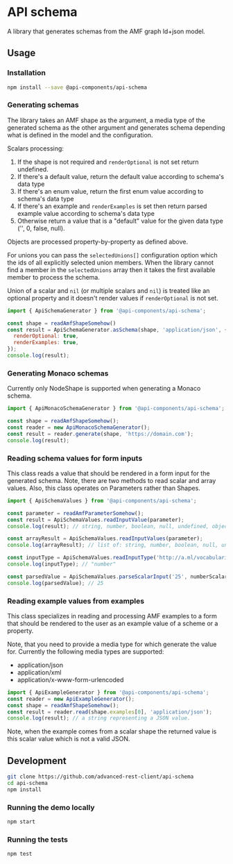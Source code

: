 # API schema

A library that generates schemas from the AMF graph ld+json model.

## Usage

### Installation

```sh
npm install --save @api-components/api-schema
```

### Generating schemas

The library takes an AMF shape as the argument, a media type of the generated schema as the other argument and generates schema depending what is defined in the model and the configuration.

Scalars processing:

1. If the shape is not required and `renderOptional` is not set return undefined.
1. If there's a default value, return the default value according to schema's data type
1. If there's an enum value, return the first enum value according to schema's data type
1. If there's an example and `renderExamples` is set then return parsed example value according to schema's data type
1. Otherwise return a value that is a "default" value for the given data type ('', 0, false, null).

Objects are processed property-by-property as defined above.

For unions you can pass the `selectedUnions[]` configuration option which the ids of all explicitly selected union members. When the library cannot find a member in the `selectedUnions` array then it takes the first available member to process the schema.

Union of a scalar and `nil` (or multiple scalars and `nil`) is treated like an optional property and it doesn't render values if `renderOptional` is not set.

```javascript
import { ApiSchemaGenerator } from '@api-components/api-schema';

const shape = readAmfShapeSomehow()
const result = ApiSchemaGenerator.asSchema(shape, 'application/json', {
  renderOptional: true,
  renderExamples: true,
});
console.log(result);
```

### Generating Monaco schemas

Currently only NodeShape is supported when generating a Monaco schema.

```javascript
import { ApiMonacoSchemaGenerator } from '@api-components/api-schema';

const shape = readAmfShapeSomehow();
const reader = new ApiMonacoSchemaGenerator();
const result = reader.generate(shape, 'https://domain.com');
console.log(result);
```

### Reading schema values for form inputs

This class reads a value that should be rendered in a form input for the generated schema.
Note, there are two methods to read scalar and array values.
Also, this class operates on Parameters rather than Shapes.

```javascript
import { ApiSchemaValues } from '@api-components/api-schema';

const parameter = readAmfParameterSomehow();
const result = ApiSchemaValues.readInputValue(parameter);
console.log(result); // string, number, boolean, null, undefined, object, array

const arrayResult = ApiSchemaValues.readInputValues(parameter);
console.log(arrayResult); // list of: string, number, boolean, null, undefined, object, array

const inputType = ApiSchemaValues.readInputType('http://a.ml/vocabularies/shapes#number');
console.log(inputType); // "number"

const parsedValue = ApiSchemaValues.parseScalarInput('25', numberScalarShape);
console.log(parsedValue); // 25
```

### Reading example values from examples

This class specializes in reading and processing AMF examples to a form that should be rendered to the user
as an example value of a scheme or a property.

Note, that you need to provide a media type for which generate the value for. Currently the following media types are supported:

- application/json
- application/xml
- application/x-www-form-urlencoded

```javascript
import { ApiExampleGenerator } from '@api-components/api-schema';
const reader = new ApiExampleGenerator();
const shape = readAmfShapeSomehow();
const result = reader.read(shape.examples[0], 'application/json');
console.log(result); // a string representing a JSON value.
```

Note, when the example comes from a scalar shape the returned value is this scalar value which is not a valid JSON.

## Development

```sh
git clone https://github.com/advanced-rest-client/api-schema
cd api-schema
npm install
```

### Running the demo locally

```sh
npm start
```

### Running the tests

```sh
npm test
```
